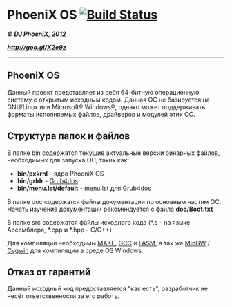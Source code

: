 # PhoeniX OS [![Build Status](https://travis-ci.org/djphoenix/PhoeniXOS.svg)](https://travis-ci.org/djphoenix/PhoeniXOS)

***&copy; DJ PhoeniX, 2012***

***<http://goo.gl/X2e9z>***

---

## PhoeniX OS
Данный проект представляет из себя 64-битную операционную систему с открытым исходным кодом.
Данная ОС не базируется на GNU/Linux или Microsoft® Windows®, однако может поддерживать форматы исполняемых файлов, драйверов и модулей этих ОС.

## Структура папок и файлов
В папке bin содержатся текущие актуальные версии бинарных файлов, необходимых для запуска ОС, таких как:

* **bin/pxkrnl** - ядро PhoeniX OS
* **bin/grldr** - [Grub4dos](http://sourceforge.net/projects/grub4dos/)
* **bin/menu.lst/default** - menu.lst для Grub4dos

В папке doc содержатся файлы документации по основным частям ОС. Начать изучение документации рекомендуется с файла **doc/Boot.txt**

В папке src содержатся файлы исходного кода (\*.s - на языке Ассемблера, \*.cpp и \*.hpp - C/C++)

Для компиляции необходимы [MAKE](http://www.gnu.org/software/make/), [GCC](http://gcc.gnu.org/) и [FASM](http://flatassembler.net/), а так же [MinGW](http://www.mingw.org/) / [Cygwin](http://www.cygwin.com/) для компиляции в среде OS Windows.

## Отказ от гарантий
Данный исходный код предоставляется "как есть", разработчик не несёт ответственности за его работу.